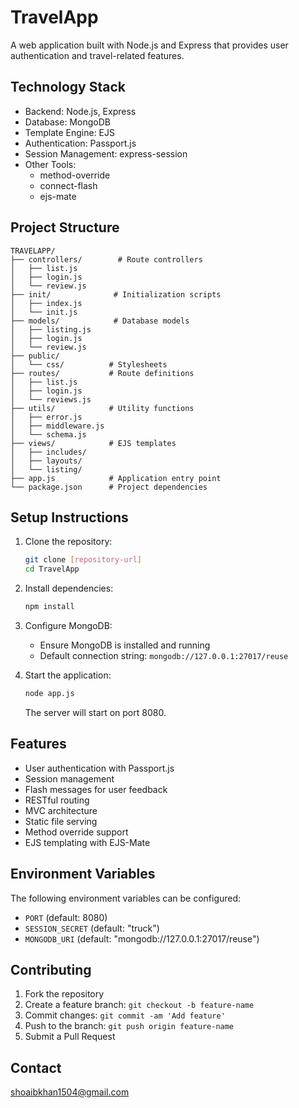 # TravelApp

A web application built with Node.js and Express that provides user authentication and travel-related features.

## Technology Stack

- Backend: Node.js, Express
- Database: MongoDB
- Template Engine: EJS
- Authentication: Passport.js
- Session Management:  express-session
- Other Tools: 
  - method-override
  - connect-flash
  - ejs-mate

## Project Structure

```
TRAVELAPP/
├── controllers/        # Route controllers
│   ├── list.js
│   ├── login.js
│   └── review.js
├── init/              # Initialization scripts
│   ├── index.js
│   └── init.js
├── models/            # Database models
│   ├── listing.js
│   ├── login.js
│   └── review.js
├── public/           
│   └── css/          # Stylesheets
├── routes/           # Route definitions
│   ├── list.js
│   ├── login.js
│   └── reviews.js
├── utils/            # Utility functions
│   ├── error.js
│   ├── middleware.js
│   └── schema.js
├── views/            # EJS templates
│   ├── includes/
│   ├── layouts/
│   └── listing/
├── app.js            # Application entry point
└── package.json      # Project dependencies
```

## Setup Instructions

1. Clone the repository:
   ```bash
   git clone [repository-url]
   cd TravelApp
   ```

2. Install dependencies:
   ```bash
   npm install
   ```

3. Configure MongoDB:
   - Ensure MongoDB is installed and running
   - Default connection string: `mongodb://127.0.0.1:27017/reuse`

4. Start the application:
   ```bash
   node app.js
   ```
   The server will start on port 8080.

## Features

- User authentication with Passport.js
- Session management
- Flash messages for user feedback
- RESTful routing
- MVC architecture
- Static file serving
- Method override support
- EJS templating with EJS-Mate

## Environment Variables

The following environment variables can be configured:
- `PORT` (default: 8080)
- `SESSION_SECRET` (default: "truck")
- `MONGODB_URI` (default: "mongodb://127.0.0.1:27017/reuse")

## Contributing

1. Fork the repository
2. Create a feature branch: `git checkout -b feature-name`
3. Commit changes: `git commit -am 'Add feature'`
4. Push to the branch: `git push origin feature-name`
5. Submit a Pull Request


## Contact

shoaibkhan1504@gmail.com
